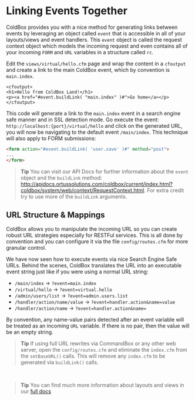 # Linking Events Together

ColdBox provides you with a nice method for generating links between events by leveraging an object called `event` that is accessible in all of your layouts/views and event handlers.  This `event` object is called the request context object which models the incoming request and even contains all of your incoming `FORM` and `URL` variables in a structure called `rc`.

Edit the `views/virtual/hello.cfm` page and wrap the content in a `cfoutput` and create a link to the main ColdBox event, which by convention is `main.index`.

```
<cfoutput>
<h1>Hello from ColdBox Land!</h1>
<p><a href="#event.buildLink( "main.index" )#">Go home</a></p>
</cfoutput>
```

This code will generate a link to the `main.index` event in a search engine safe manner and in SSL detection mode.  Go execute the event: `http://localhost:{port}/virtual/hello` and click on the generated URL, you will now be navigating to the default event `/main/index`.  This technique will also apply to FORM submissions:

```html
<form action="#event.buildLink( 'user.save' )#" method="post">
...
</form>
```


> **Tip** You can visit our API Docs for further information about the `event` object and the `buildLink` method: http://apidocs.ortussolutions.com/coldbox/current/index.html?coldbox/system/web/context/RequestContext.html. For extra credit try to use more of the `buildLink` arguments.

## URL Structure & Mappings

ColdBox allows you to manipulate the incoming URL so you can create robust URL strategies especially for RESTFul services.  This is all done by convention and you can configure it via the file `config/routes.cfm` for more granular control.  

We have now seen how to execute events via nice Search Engine Safe URLs.  Behind the scenes, ColdBox translates the URL into an executable event string just like if you were using a normal URL string:

* `/main/index` -> `?event=main.index`
* `/virtual/hello` -> `?event=virtual.hello`
* `/admin/users/list` -> `?event=admin.users.list`
* `/handler/action/name/value` -> `?event=handler.action&name=value`
* `/handler/action/name` -> `?event=handler.action&name=`


By convention, any name-value pairs detected after an event variable will be treated as an incoming `URL` variable. If there is no pair, then the value will be an empty string.

> **Tip** If using full URL rewrites via CommandBox or any other web server, open the `config/routes.cfm` and eliminate the `index.cfm` from the `setBaseURL()` calls. This will remove any `index.cfm` to be generated via `buildLink()` calls.

<br>

> **Tip** You can find much more information about layouts and views in our [full docs](/full/routing/index.md)





